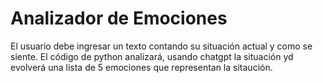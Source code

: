 # Analizador de Emociones

El usuario debe ingresar un texto contando su situación actual y como se siente.
El código de python analizará, usando chatgpt la situación yd evolverá una lista de 5 emociones que representan la sitaución.
